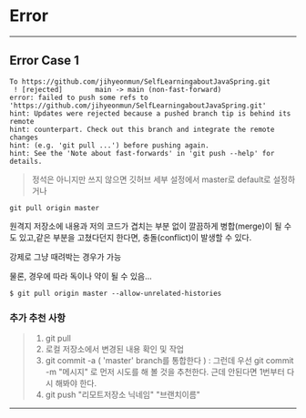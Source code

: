 # Error

---

## Error Case 1

```
To https://github.com/jihyeonmun/SelfLearningaboutJavaSpring.git
 ! [rejected]        main -> main (non-fast-forward)
error: failed to push some refs to 'https://github.com/jihyeonmun/SelfLearningaboutJavaSpring.git'
hint: Updates were rejected because a pushed branch tip is behind its remote
hint: counterpart. Check out this branch and integrate the remote changes
hint: (e.g. 'git pull ...') before pushing again.
hint: See the 'Note about fast-forwards' in 'git push --help' for details.
```

> 정석은 아니지만 쓰지 않으면 깃허브 세부 설정에서 master로 default로 설정하거나

```
git pull origin master
```

원격지 저장소에 내용과 저의 코드가 겹치는 부분 없이 깔끔하게 병합(merge)이 될 수도 있고,같은 부분을 고쳤다던지 한다면, 충돌(conflict)이 발생할 수 있다.

강제로 그냥 때려박는 경우가 가능

물론, 경우에 따라 독이나 약이 될 수 있음...

```
$ git pull origin master --allow-unrelated-histories
```

### 추가 추천 사항

> 1. git pull
> 2. 로컬 저장소에서 변경된 내용 확인 및 작업
> 3. git commit -a ( 'master' branch를 통합한다 )
>    : 그런데 우선 git commit -m "메시지" 로 먼저 시도를 해 볼 것을 추천한다. 근데 안된다면 1번부터 다시 해봐야 한다.
> 4. git push "리모트저장소 닉네임" "브랜치이름"

---
